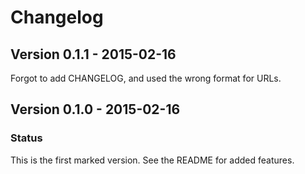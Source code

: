 # Changelog

## Version 0.1.1 - 2015-02-16
Forgot to add CHANGELOG, and used the wrong format for URLs.

## Version 0.1.0 - 2015-02-16
### Status
This is the first marked version.  See the README for added features.